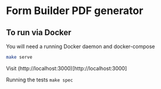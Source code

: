 # Form Builder PDF generator

## To run via Docker

You will need a running Docker daemon and docker-compose
```bash
make serve
```
Visit (http://localhost:3000)[http://localhost:3000]

Running the tests `make spec`
